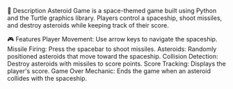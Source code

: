 🚀 Description
Asteroid Game is a space-themed game built using Python and the Turtle graphics library. Players control a spaceship, shoot missiles, and destroy asteroids while keeping track of their score.

🎮 Features
Player Movement: Use arrow keys to navigate the spaceship.
Missile Firing: Press the spacebar to shoot missiles.
Asteroids: Randomly positioned asteroids that move toward the spaceship.
Collision Detection: Destroy asteroids with missiles to score points.
Score Tracking: Displays the player's score.
Game Over Mechanic: Ends the game when an asteroid collides with the spaceship.
